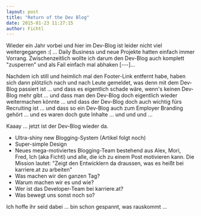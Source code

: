 ```yaml
---
layout: post
title: "Return of the Dev Blog"
date: 2015-01-23 11:27:15
author: Fichtl
---
```

Wieder ein Jahr vorbei und hier im Dev-Blog ist leider nicht viel weitergegangen :( ... Daily Business und neue Projekte hatten einfach immer Vorrang. Zwischenzeitlich wollte ich darum den Dev-Blog auch komplett "zusperren" und als Fail einfach mal abhaken [---]...

Nachdem ich still und heimlich mal den Footer-Link entfernt habe, haben sich dann plötzlich nach und nach Leute gemeldet, was denn mit dem Dev-Blog passiert ist ... und dass es eigentlich schade wäre, wenn's keinen Dev-Blog mehr gibt ... und dass man den Dev-Blog doch eigentlich wieder weitermachen könnte ... und dass der Dev-Blog doch auch wichtig fürs Recruiting ist ... und dass so ein Dev-Blog auch zum Employer Branding gehört ... und es waren doch gute Inhalte ...  und und und ...

Kaaay ... jetzt ist der Dev-Blog wieder da.
* Ultra-shiny new Blogging-System (Artikel folgt noch)
* Super-simple Design
* Neues mega-motiviertes Blogging-Team bestehend aus Alex, Mori, Fred, Ich (aka Fichtl) und alle, die ich zu einem Post motivieren kann.
Die Mission lautet: "Zeigt den Entwicklern da draussen, was es heißt bei karriere.at zu arbeiten"
* Was machen wir den ganzen Tag?
* Warum machen wir es und wie?
* Wer ist das Developer-Team bei karriere.at?
* Was bewegt uns sonst noch so?

Ich hoffe ihr seid dabei ... bin schon gespannt, was rauskommt ... 